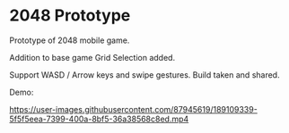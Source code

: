 # 2048 Prototype
 Prototype of 2048 mobile game.

Addition to base game Grid Selection added.

Support WASD / Arrow keys and swipe gestures. Build taken and shared.

Demo: 


https://user-images.githubusercontent.com/87945619/189109339-5f5f5eea-7399-400a-8bf5-36a38568c8ed.mp4




